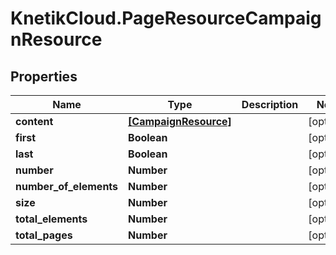 # KnetikCloud.PageResourceCampaignResource

## Properties
Name | Type | Description | Notes
------------ | ------------- | ------------- | -------------
**content** | [**[CampaignResource]**](CampaignResource.md) |  | [optional] 
**first** | **Boolean** |  | [optional] 
**last** | **Boolean** |  | [optional] 
**number** | **Number** |  | [optional] 
**number_of_elements** | **Number** |  | [optional] 
**size** | **Number** |  | [optional] 
**total_elements** | **Number** |  | [optional] 
**total_pages** | **Number** |  | [optional] 


